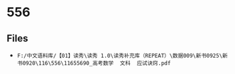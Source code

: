 # 556

## Files

- `F:/中文语料库/【01】读秀\读秀 1.0\读秀补充库（REPEAT）\数据009\新书0925\新书0920\116\556\11655690_高考数学  文科  应试诀窍.pdf`
